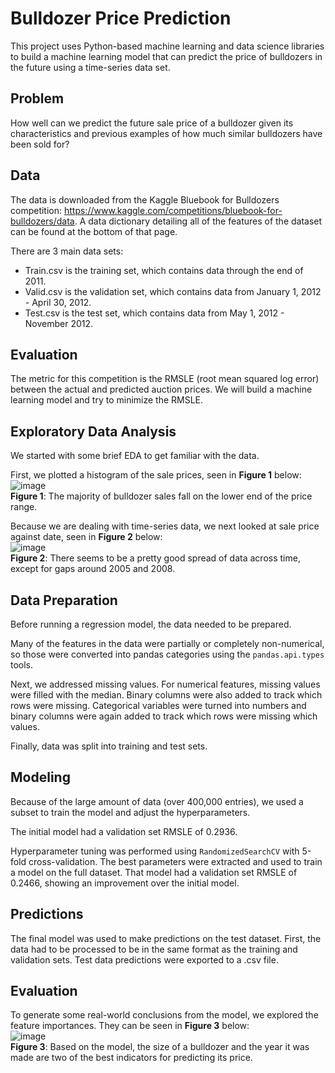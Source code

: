 # Bulldozer Price Prediction

This project uses Python-based machine learning and data science libraries to build a machine learning model that can predict the price of bulldozers in the future using a time-series data set.

## Problem

How well can we predict the future sale price of a bulldozer given its characteristics and previous examples of how much similar bulldozers have been sold for?

## Data

The data is downloaded from the Kaggle Bluebook for Bulldozers competition: https://www.kaggle.com/competitions/bluebook-for-bulldozers/data. A data dictionary detailing all of the features of the dataset can be found at the bottom of that page.

There are 3 main data sets:

* Train.csv is the training set, which contains data through the end of 2011.
* Valid.csv is the validation set, which contains data from January 1, 2012 - April 30, 2012.
* Test.csv is the test set, which contains data from May 1, 2012 - November 2012.

## Evaluation

The metric for this competition is the RMSLE (root mean squared log error) between the actual and predicted auction prices. We will build a machine learning model and try to minimize the RMSLE.

## Exploratory Data Analysis

We started with some brief EDA to get familiar with the data.

First, we plotted a histogram of the sale prices, seen in **Figure 1** below:<br>
![image](https://github.com/nwferreri/bulldozer-price-prediction/assets/112211174/443c9eb2-6ab3-4709-8359-737b919d64a5)<br>
**Figure 1**: The majority of bulldozer sales fall on the lower end of the price range.

Because we are dealing with time-series data, we next looked at sale price against date, seen in **Figure 2** below:<br>
![image](https://github.com/nwferreri/bulldozer-price-prediction/assets/112211174/d1e911a1-cdb4-4f9c-bd1e-32c71235912d)<br>
**Figure 2**: There seems to be a pretty good spread of data across time, except for gaps around 2005 and 2008.

## Data Preparation

Before running a regression model, the data needed to be prepared.

Many of the features in the data were partially or completely non-numerical, so those were converted into pandas categories using the `pandas.api.types` tools.

Next, we addressed missing values. For numerical features, missing values were filled with the median. Binary columns were also added to track which rows were missing. Categorical variables were turned into numbers and binary columns were again added to track which rows were missing which values.

Finally, data was split into training and test sets.

## Modeling

Because of the large amount of data (over 400,000 entries), we used a subset to train the model and adjust the hyperparameters.

The initial model had a validation set RMSLE of 0.2936.

Hyperparameter tuning was performed using `RandomizedSearchCV` with 5-fold cross-validation. The best parameters were extracted and used to train a model on the full dataset. That model had a validation set RMSLE of 0.2466, showing an improvement over the initial model.

## Predictions
The final model was used to make predictions on the test dataset. First, the data had to be processed to be in the same format as the training and validation sets. Test data predictions were exported to a .csv file.

## Evaluation
To generate some real-world conclusions from the model, we explored the feature importances. They can be seen in **Figure 3** below:<br>
![image](https://github.com/nwferreri/bulldozer-price-prediction/assets/112211174/422f1924-b350-415e-8282-6d7318697b20)<br>
**Figure 3**: Based on the model, the size of a bulldozer and the year it was made are two of the best indicators for predicting its price.
